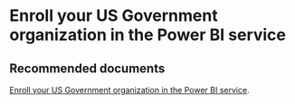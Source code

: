   <properties
	pageTitle="u.s. government tenant whitelisting"
	description="u.s. government tenant whitelisting"
	service="microsoft.PowerBIDedicated"
	resource="capacities"
	authors="pjfreitas"
	ms.author="pfreitas"	
	displayOrder="1010"
	selfHelpType="generic"
	supportTopicIds="32628166"
	productPesIds="16334"
	cloudEnvironments="public, MoonCake, fairfax" 
	articleId="a8104f96-97c6-e58e-5487-32d3e916f207"
/>

# Enroll your US Government organization in the Power BI service

## **Recommended documents**

[Enroll your US Government organization in the Power BI service](https://docs.microsoft.com/power-bi/service-govus-signup).<br>